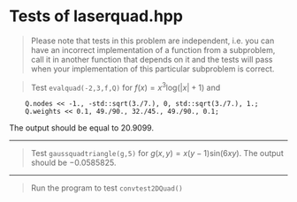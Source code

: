 # Tests of laserquad.hpp

> Please note that tests in this problem are independent, i.e. you can have an incorrect implementation of a function from a subproblem, call it in another function that depends on it and the tests will pass when your implementation of this particular subproblem is correct.

> Test `evalquad(-2,3,f,Q)` for $f(x) = x^3 \mathrm{log}(|x|+1)$ and 
```
    Q.nodes << -1., -std::sqrt(3./7.), 0, std::sqrt(3./7.), 1.;
    Q.weights << 0.1, 49./90., 32./45., 49./90., 0.1;
```
The output should be equal to $20.9099$.

***

> Test `gaussquadtriangle(g,5)` for $g(x,y) = x(y-1)\mathrm{sin}(6xy)$.
The output should be $-0.0585825$.


***

>Run the program to test  `convtest2DQuad()`
